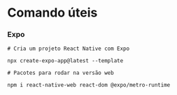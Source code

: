 # Comando úteis

### Expo

````
# Cria um projeto React Native com Expo

npx create-expo-app@latest --template

# Pacotes para rodar na versão web

npm i react-native-web react-dom @expo/metro-runtime
````
